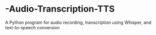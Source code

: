 # -Audio-Transcription-TTS
A Python program for audio recording, transcription using Whisper, and text-to-speech conversion
